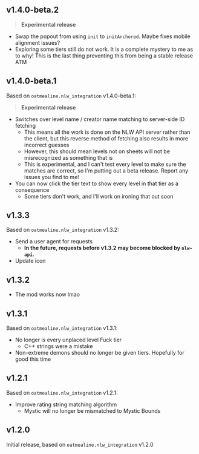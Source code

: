 ## v1.4.0-beta.2

> **Experimental release**

- Swap the popout from using `init` to `initAnchored`. Maybe fixes mobile alignment issues?
- Exploring some tiers still do not work. It is a complete mystery to me as to why! This is the last thing preventing this from being a stable release ATM

## v1.4.0-beta.1

Based on `oatmealine.nlw_integration` v1.4.0-beta.1:

> **Experimental release**

- Switches over level name / creator name matching to server-side ID fetching
  - This means all the work is done on the NLW API server rather than the client, but this reverse method of fetching also results in more incorrect guesses
  - However, this should mean levels not on sheets will not be misrecognized as something that is
  - This is experimental, and I can't test every level to make sure the matches are correct, so I'm putting out a beta release. Report any issues you find to me!
- You can now click the tier text to show every level in that tier as a consequence
  - Some tiers don't work, and I'll work on ironing that out soon

## v1.3.3

Based on `oatmealine.nlw_integration` v1.3.2:

- Send a user agent for requests
  - **In the future, requests before v1.3.2 may become blocked by `nlw-api`.**
- Update icon

## v1.3.2

- The mod works now lmao

## v1.3.1

Based on `oatmealine.nlw_integration` v1.3.1:

- No longer is every unplaced level Fuck tier
  - C++ strings were a mistake
- Non-extreme demons should no longer be given tiers. Hopefully for good this time

## v1.2.1

Based on `oatmealine.nlw_integration` v1.2.1:

- Improve rating string matching algorithm
  - Mystic will no longer be mismatched to Mystic Bounds

## v1.2.0

Initial release, based on `oatmealine.nlw_integration` v1.2.0